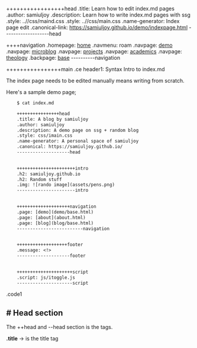 +++++++++++++++++head
.title: Learn how to edit index.md pages
.author: samiuljoy
.description: Learn how to write index.md pages with ssg
.style: ..//css/maind.css
.style: ..//css/main.css
.name-generator: Index page edit
.canonical-link: https://samiuljoy.github.io/demo/indexpage.html
-------------------head

++++navigation
.homepage: [home](..//index.html)
.navmenu: roam
.navpage: [demo](..//demo/base.html)
.navpage: [microblog](..//microblog/base.html)
.navpage: [projects](..//projects/base.html)
.navpage: [academics](..//academics/base.html)
.navpage: [theology](../theology/base.html)
.backpage: [base](base.html)
----------navigation

++++++++++++++++main
.ce header1: Syntax Intro to index.md

The index page needs to be edited manually means writing from scratch.

Here's a sample demo page;

```1
	$ cat index.md

	++++++++++++++++head
	.title: A blog by samiuljoy
	.author: samiuljoy
	.description: A demo page on ssg + random blog
	.style: css/imain.css
	.name-generator: A personal space of samiuljoy
	.canonical: https://samiuljoy.github.io/
	--------------------head

	
	++++++++++++++++++++++intro
	.h2: samiuljoy.github.io
	.h2: Random stuff
	.img: ![rando image](assets/pens.png)
	----------------------intro

	
	++++++++++++++++++++navigation
	.page: [demo](demo/base.html)
	.page: [about](about.html)
	.page: [blog](blog/base.html)
	-------------------------navigation

	
	+++++++++++++++++++footer
	.message: <!>
	--------------------footer

	
	+++++++++++++++++++++script
	.script: js/itoggle.js
	---------------------script


```
.code1


## # Head section

The ++head and --head section is the <head></head> tags.


__.title__ -> is the title tag <title>

__.author__ -> Your name

__.description__ -> something to describe about the page

__.style__ -> the index css. You can change it if you like.

__.name-generator__ -> whatever you want to best describe the index page

__.canonical__ -> the link to your site, in my case I would type in https://samiuljoy.github.io

## # Intro section

Intro section ++intro --intro is what get's displayed on the screen.

__.h2__ -> heading 2 texts

__.img: !\[image alt\](assets/image.png)__ -> is what gets displayed at the image section. The image section is mostly in markdown syntax.

## # Navigation section

These are the navigation pages. The words in square [square] brackets is what gets displayed and (dirname/base.html) is the link to the base.html file. Remember to only include base.html pages when mentioning directories.

Bounded by ++navigation and --navigation and each page section starts with `.page:` followed by the display name and url

## # Footer section

Bounded by ++footer and --footer the `.message: ` part is what get's displayed on the footer part


## # Script section

This little script portion is for dark/light mode toggle. If you click the image, the page will be in dark mode and clicking again puts it in light mode. You can also add custom scripts the same way.

This is what it should look like;

## # Generating index.md page

For generating index.md pages from the shell you'd do

```no
	$ sh main.sh index index.md
```
This will generate a index.html

.hr

----------------main

++++++++++++++++footer
.message: Made with <3 by [samiuljoy](https://github.com/samiuljoy)
.message: [rss](/rss.xml) | [about](/about.html) | [go to top](#)
------------------footer

+++++++script
mode = document.getElementById('switch');

if (! navigator.cookieEnabled) {
	mode.style.display = 'none';
}
else if(! localStorage) {
	mode.style.display = 'none';
}
else {
	mode.style.display = 'inline';
}
-----------------script

+++++++++add
.script: ..//js/toggle.js
-----------add

